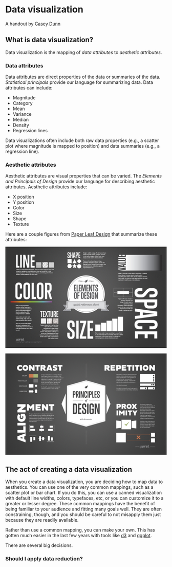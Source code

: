 # Data visualization

A handout by [Casey Dunn](http://dunnlab.org)


## What is data visualization?

Data visualization is the mapping of *data attributes* to *aesthetic attributes*.

### Data attributes

Data attributes are direct properties of the data or summaries of the data. *Statistical principals* provide our language for summarizing data. Data attributes can include:

- Magnitude
- Category
- Mean
- Variance
- Median
- Density
- Regression lines

Data visualizations often include both raw data properties (e.g., a scatter plot where magnitude is mapped to position) and data summaries (e.g., a regression line). 

### Aesthetic attributes

Aesthetic attributes are visual properties that can be varied. The *Elements and Principals of Design* provide our language for describing aesthetic attributes. Aesthetic attributes include:

- X position
- Y position
- Color
- Size
- Shape
- Texture

Here are a couple figures from [Paper Leaf Design](https://paper-leaf.com/) that summarize these attributes:

![](figures/paperleaf_design_elements.jpg)

![](figures/paperleaf_design_principals.jpg)

## The act of creating a data visualization

When you create a data visualization, you are deciding how to map data to aesthetics. You can use one of the very common mappings, such as a scatter plot or bar chart. If you do this, you can use a canned visualization with default line widths, colors, typefaces, etc, or you can customize it to a greater or lesser degree. These common mappings have the benefit of being familiar to your audience and fitting many goals well. They are often constraining, though, and you should be careful to not misapply them just because they are readily available.

Rather than use a common mapping, you can make your own. This has gotten much easier in the last few years with tools like [d3](https://d3js.org/) and [ggplot](http://tutorials.iq.harvard.edu/R/Rgraphics/Rgraphics.html).

There are several big decisions.

### Should I apply data reduction?

